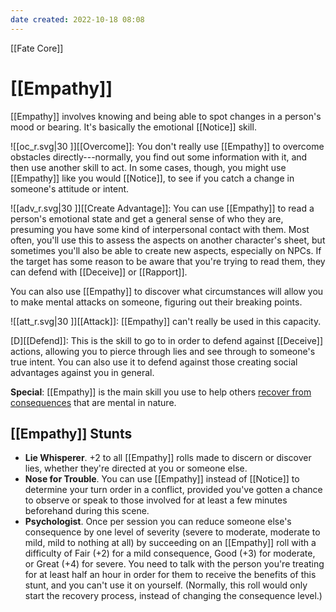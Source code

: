 ```yaml
---
date created: 2022-10-18 08:08
---
```


[[Fate Core]]

# [[Empathy]]

[[Empathy]] involves knowing and being able to spot changes in a person's mood or bearing. It's basically the emotional [[Notice]] skill.

![[oc_r.svg|30 ]][[Overcome]]: You don't really use [[Empathy]] to overcome obstacles directly---normally, you find out some information with it, and then use another skill to act. In some cases, though, you might use [[Empathy]] like you would [[Notice]], to see if you catch a change in someone's attitude or intent.

![[adv_r.svg|30 ]][[Create Advantage]]: You can use [[Empathy]] to read a person's emotional state and get a general sense of who they are, presuming you have some kind of interpersonal contact with them. Most often, you'll use this to assess the aspects on another character's sheet, but sometimes you'll also be able to create new aspects, especially on NPCs. If the target has some reason to be aware that you're trying to read them, they can defend with [[Deceive]] or [[Rapport]].

You can also use [[Empathy]] to discover what circumstances will allow you to make mental attacks on someone, figuring out their breaking points.

![[att_r.svg|30 ]][[Attack]]: [[Empathy]] can't really be used in this capacity.

[D][[Defend]]: This is the skill to go to in order to defend against [[Deceive]] actions, allowing you to pierce through lies and see through to someone's true intent. You can also use it to defend against those creating social advantages against you in general.

**Special**: [[Empathy]] is the main skill you use to help others [recover from consequences](../conflicts/index.html) that are mental in nature.

## [[Empathy]] Stunts

- **Lie Whisperer**. +2 to all [[Empathy]] rolls made to discern or discover lies, whether they're directed at you or someone else.
- **Nose for Trouble**. You can use [[Empathy]] instead of [[Notice]] to determine your turn order in a conflict, provided you've gotten a chance to observe or speak to those involved for at least a few minutes beforehand during this scene.
- **Psychologist**. Once per session you can reduce someone else's consequence by one level of severity (severe to moderate, moderate to mild, mild to nothing at all) by succeeding on an [[Empathy]] roll with a difficulty of Fair (+2) for a mild consequence, Good (+3) for moderate, or Great (+4) for severe. You need to talk with the person you're treating for at least half an hour in order for them to receive the benefits of this stunt, and you can't use it on yourself. (Normally, this roll would only start the recovery process, instead of changing the consequence level.)

